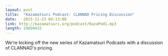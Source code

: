 ```yaml
---
layout: post
title:  "Kazamatsuri Podcast: CLANNAD Pricing Discussion"
date:   2015-11-23 04:13:00
link: http://kazamatsuri.org/podcast/KazaPod1.mp3
length: 24850432   
---
```


We're kicking off the new series of Kazamatsuri Podcasts with a discussion of CLANNAD's pricing.